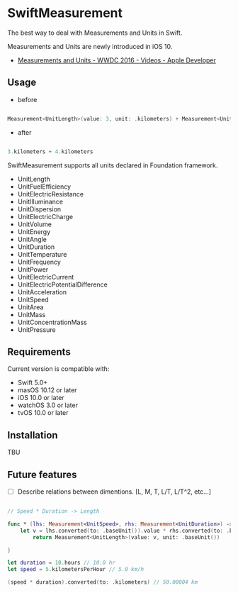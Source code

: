 # SwiftMeasurement

The best way to deal with Measurements and Units in Swift.

Measurements and Units are newly introduced in iOS 10.
* [Measurements and Units - WWDC 2016 - Videos - Apple Developer](https://developer.apple.com/videos/play/wwdc2016/238/)

## Usage

- before
```swift

Measurement<UnitLength>(value: 3, unit: .kilometers) + Measurement<UnitLength>(value: 4, unit: .kilometers)
```

- after
```swift

3.kilometers + 4.kilometers
```

SwiftMeasurement supports all units declared in Foundation framework.

- UnitLength
- UnitFuelEfficiency
- UnitElectricResistance
- UnitIlluminance
- UnitDispersion
- UnitElectricCharge
- UnitVolume
- UnitEnergy
- UnitAngle
- UnitDuration
- UnitTemperature
- UnitFrequency
- UnitPower
- UnitElectricCurrent
- UnitElectricPotentialDifference
- UnitAcceleration
- UnitSpeed
- UnitArea
- UnitMass
- UnitConcentrationMass
- UnitPressure

## Requirements

Current version is compatible with:

- Swift 5.0+
- masOS 10.12 or later
- iOS 10.0 or later
- watchOS 3.0 or later
- tvOS 10.0 or later

## Installation

TBU

## Future features
- [ ] Describe relations between dimentions. [L, M, T, L/T, L/T^2, etc...]

```swift

// Speed * Duration -> Length

func * (lhs: Measurement<UnitSpeed>, rhs: Measurement<UnitDuration>) -> Measurement<UnitLength> {
    let v = lhs.converted(to: .baseUnit()).value * rhs.converted(to: .baseUnit()).value
        return Measurement<UnitLength>(value: v, unit: .baseUnit())

}

let duration = 10.hours // 10.0 hr
let speed = 5.kilometersPerHour // 5.0 km/h

(speed * duration).converted(to: .kilometers) // 50.00004 km
```

